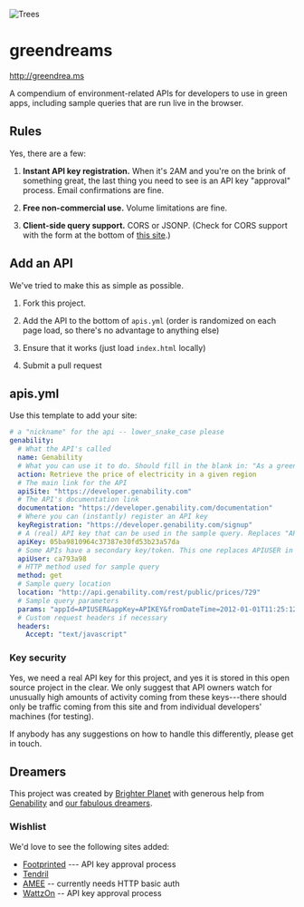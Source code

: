 ![Trees](http://brighterplanet.github.com/greendreams/stylesheets/images/trees.png)

# greendreams

http://greendrea.ms

A compendium of environment-related APIs for developers to use in green apps, including sample queries that are run live in the browser.

## Rules

Yes, there are a few:

1. **Instant API key registration.** When it's 2AM and you're on the brink of something great, the last thing you need to see is an API key "approval" process. Email confirmations are fine.

1. **Free non-commercial use.** Volume limitations are fine.

1. **Client-side query support.** CORS or JSONP. (Check for CORS support with the form at the bottom of [this site](http://enable-cors.org/).)

## Add an API

We've tried to make this as simple as possible.

1. Fork this project.

1. Add the API to the bottom of `apis.yml` (order is randomized on each page load, so there's no advantage to anything else)

1. Ensure that it works (just load `index.html` locally)

1. Submit a pull request

## apis.yml

Use this template to add your site:

``` yaml
# a "nickname" for the api -- lower_snake_case please
genability:
  # What the API's called
  name: Genability
  # What you can use it to do. Should fill in the blank in: "As a green developer, I want to _____ so that I can save the planet"
  action: Retrieve the price of electricity in a given region
  # The main link for the API 
  apiSite: "https://developer.genability.com"
  # The API's documentation link
  documentation: "https://developer.genability.com/documentation"
  # Where you can (instantly) register an API key
  keyRegistration: "https://developer.genability.com/signup"
  # A (real) API key that can be used in the sample query. Replaces "APIKEY" in "params," below
  apiKey: 05ba9810964c37387e30fd53b23a57da
  # Some APIs have a secondary key/token. This one replaces APIUSER in "params"
  apiUser: ca793a98
  # HTTP method used for sample query
  method: get
  # Sample query location
  location: "http://api.genability.com/rest/public/prices/729"
  # Sample query parameters
  params: "appId=APIUSER&appKey=APIKEY&fromDateTime=2012-01-01T11:25:12.0-0700"
  # Custom request headers if necessary
  headers:
    Accept: "text/javascript"
```

### Key security

Yes, we need a real API key for this project, and yes it is stored in this open source project in the clear. We only suggest that API owners watch for unusually high amounts of activity coming from these keys---there should only be traffic coming from this site and from individual developers' machines (for testing).

If anybody has any suggestions on how to handle this differently, please get in touch.

## Dreamers

This project was created by [Brighter Planet](http://brighterplanet.com) with generous help from [Genability](http://genability.com) and [our fabulous dreamers](https://github.com/brighterplanet/greendreams/contributors).

### Wishlist

We'd love to see the following sites added:

* [Footprinted](http://footprinted.org) --- API key approval process
* [Tendril](http://tendrilinc.com)
* [AMEE](http://amee.com) -- currently needs HTTP basic auth
* [WattzOn](http://www.wattzon.com/api/function/get-utility-comparison) -- API key approval process